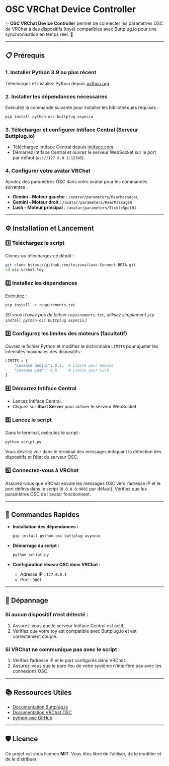# OSC VRChat Device Controller

✨ **OSC VRChat Device Controller** permet de connecter les paramètres OSC de VRChat à des dispositifs (toys) compatibles avec Buttplug.io pour une synchronisation en temps réel. 🚀

---

## 📋 Prérequis

### 1. Installer Python 3.9 ou plus récent
Téléchargez et installez Python depuis [python.org](https://www.python.org/).

### 2. Installer les dépendances nécessaires
Exécutez la commande suivante pour installer les bibliothèques requises :
```bash
pip install python-osc buttplug asyncio
```

### 3. Télécharger et configurer Intiface Central (Serveur Buttplug.io)
- Téléchargez Intiface Central depuis [intiface.com](https://intiface.com/central/).
- Démarrez Intiface Central et ouvrez le serveur WebSocket sur le port par défaut (`ws://127.0.0.1:12345`).

### 4. Configurer votre avatar VRChat
Ajoutez des paramètres OSC dans votre avatar pour les commandes suivantes :
- **Gemini - Moteur gauche** : `/avatar/parameters/RearMassageL`
- **Gemini - Moteur droit** : `/avatar/parameters/RearMassageR`
- **Lush - Moteur principal** : `/avatar/parameters/TickleSpot01`

---

## ⚙️ Installation et Lancement

### 1️⃣ Téléchargez le script
Clonez ou téléchargez ce dépôt :
```bash
git clone https://github.com/teizuna/Love-Connect-BETA.git
cd osc-vrchat-toy
```

### 2️⃣ Installez les dépendances
Exécutez :
```bash
pip install -r requirements.txt
```
*(Si vous n'avez pas de fichier `requirements.txt`, utilisez simplement `pip install python-osc buttplug asyncio`.)*

### 3️⃣ Configurez les limites des moteurs (facultatif)
Ouvrez le fichier Python et modifiez le dictionnaire `LIMITS` pour ajuster les intensités maximales des dispositifs :
```python
LIMITS = {
    "Lovense Gemini": 0.1,  # Limite pour Gemini
    "Lovense Lush": 0.5     # Limite pour Lush
}
```

### 4️⃣ Démarrez Intiface Central
- Lancez Intiface Central.
- Cliquez sur **Start Server** pour activer le serveur WebSocket.

### 5️⃣ Lancez le script
Dans le terminal, exécutez le script :
```bash
python script.py
```

Vous devriez voir dans le terminal des messages indiquant la détection des dispositifs et l’état du serveur OSC.

### 6️⃣ Connectez-vous à VRChat
Assurez-vous que VRChat envoie les messages OSC vers l’adresse IP et le port définis dans le script (`0.0.0.0:9001` par défaut). Vérifiez que les paramètres OSC de l’avatar fonctionnent.

---

## 🧪 Commandes Rapides

- **Installation des dépendances :**
  ```bash
  pip install python-osc buttplug asyncio
  ```

- **Démarrage du script :**
  ```bash
  python script.py
  ```

- **Configuration réseau OSC dans VRChat :**
  - Adresse IP : `127.0.0.1`
  - Port : `9001`

---

## 🚨 Dépannage

### Si aucun dispositif n’est détecté :
1. Assurez-vous que le serveur Intiface Central est actif.
2. Vérifiez que votre toy est compatible avec Buttplug.io et est correctement couplé.

### Si VRChat ne communique pas avec le script :
1. Vérifiez l’adresse IP et le port configurés dans VRChat.
2. Assurez-vous que le pare-feu de votre système n’interfère pas avec les connexions OSC.

---

## 📚 Ressources Utiles

- [Documentation Buttplug.io](https://buttplug.io/documentation/)
- [Documentation VRChat OSC](https://docs.vrchat.com/docs/osc-overview)
- [python-osc GitHub](https://github.com/attwad/python-osc)

---

## 🛡️ Licence

Ce projet est sous licence **MIT**. Vous êtes libre de l’utiliser, de le modifier et de le distribuer.
